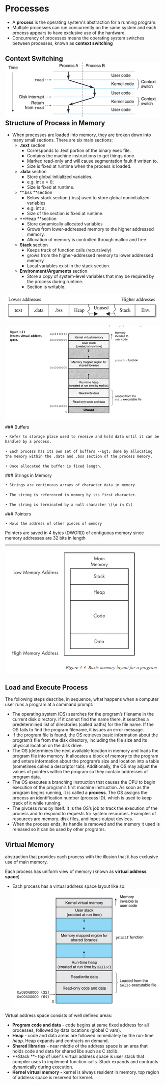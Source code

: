 # Processes

* A **process** is the operating system's abstraction for a running program.
* Multiple processes can run concurrently on the same system and each process appears to have exclusive use of the hardware.
* Concurrency of processes means the operating system switches between processes, known as **context switching**

## Context Switching![](/assets/os-processes-1.png)Structure of Process in Memory

* When processes are loaded into memory, they are broken down into many small sections. There are six main sections:
  * **.text** section
    * Corresponds to .text portion of the binary exec file.
    * Contains the machine instructions to get things done.
    * Marked read-only and will cause segmentation fault if written to.
    * Size is fixed at runtime when the process is loaded.
  * **.data** section
    * Store global initialized variables.
    * e.g. int a = 0;
    * Size is fixed at runtime.
  * **.bss **section
    * Below stack section \(.bss\) used to store global noninitialized variables
    * e.g. int a;
    * Size of the section is fixed at runtime.
  * **Heap **section
    * Store dynamically allocated variables 
    * Grows from lower-addressed memory to the higher addressed memory.
    * Allocation of memory is controlled through malloc and free
  * **Stack** section
    * Keeps track of function calls \(recursively\)
    * grows from the higher-addressed memory to lower addressed memory
    * Local variables exist in the stack section.
  * **Environment/Arguments** section
    * Store a copy of system-level variables that may be required by the process during runtime.
    * Section is writable.

![](/assets/proc-2.png)

![](/assets/processes-2.png)

\#\#\# Buffers

```
• Refer to storage place used to receive and hold data until it can be handled by a process.

• Each process has its own set of buffers --&gt; done by allocating the memory within the .data and .bss section of the process memory.

• Once allocated the buffer is fixed length.
```

\#\#\# Strings in Memory

```
• Strings are continuous arrays of character data in memory

• The string is referenced in memory by its first character.

• The string is terminated by a null character \(\o in C\)
```

\#\#\# Pointers

```
• Hold the address of other pieces of memory
```

Pointers are saved in 4 bytes \(DWORD\) of contiguous memory since memory addresses are 32 bits in length

---

![](/assets/proc-1.png)

## Load and Execute Process

The following steps describe, in sequence, what happens when a computer user runs a program at a command prompt:

* The operating system \(OS\) searches for the program’s filename in the current disk directory. if it cannot find the name there, it searches a predetermined list of directories \(called paths\) for the file name. If the OS fails to find the program filename, it issues an error message.
* If the program file is found, the OS retrieves basic information about the program’s file from the disk directory, including the file size and its physical location on the disk drive.
* The OS \(determines the next available location in memory and loads the program file into memory. It allocates a block of memory to the program and enters information about the program’s size and location into a table \(sometimes called a descriptor tab\). Additionally, the OS may adjust the values of pointers within the program so they contain addresses of program data.
* The OS executes a branching instruction that causes the CPU to begin execution of the program’s first machine instruction. As soon as the program begins running, it is called a **process**. The OS assigns the process an identification number \(process ID\), which is used to keep track of it while running.
* The pivcess runs by itself. It ¡s the OS’s job to track the execution of the process and to respond to requests for system resources. Examples of resources are memory. disk files, and input-output devices.
* When the process ends, its handle is removed and the memory it used is released so it can be used by other programs.

## Virtual Memory

abstraction that provides each process with the illusion that it has exclusive use of main memory.

Each process has uniform view of memory \(known as **virtual address space**\)

* Each process has a virtual address space layout like so:![](/assets/processes-3.png)

Virtual address space consists of well defined areas:

* **Program code and data** - code begins at same fixed address for all processes, followed by data locations \(global C vars\).
* **Heap** - code and data areas are followed immediately by the run-time _heap_. Heap expands and contracts on demand.
* **Shared libraries** - near middle of the address space is an area that holds code and data for shared libs such as C stdlib.
* **Stack **- top of user's virtual address space is user stack that compiler uses to implement function calls. Stack expands and contracts dynamically during execution.
* **Kernel virtual memory** - kernel is always resident in memory. top region of address space is reserved for kernel.





